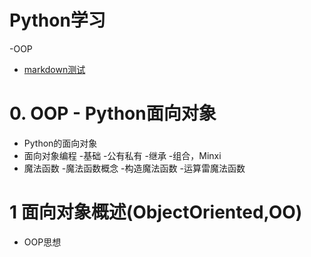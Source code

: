 # Python学习
 -OOP
- [markdown测试](http://www.baidu.com)

# 0. OOP - Python面向对象
- Python的面向对象
- 面向对象编程
    -基础
    -公有私有
    -继承
    -组合，Minxi
- 魔法函数
    -魔法函数概念
    -构造魔法函数
    -运算雷魔法函数
# 1 面向对象概述(ObjectOriented,OO)
- OOP思想